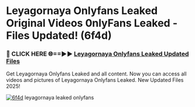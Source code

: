 # Leyagornaya Onlyfans Leaked Original Videos 0nlyFans Leaked - Files Updated! (6f4d)

<h3>🔴 CLICK HERE 🌐==►► <a href="https://tinyurl.com/2wckxsce" rel="nofollow">Leyagornaya Onlyfans Leaked Updated Files</a></h3>

Get Leyagornaya Onlyfans Leaked and all content. Now you can access all videos and pictures of Leyagornaya Onlyfans Leaked. New Updated Files 2025!

[![6f4d](https://i.imgur.com/AFduVYN.gif)](https://tinyurl.com/2wckxsce)
leyagornaya leaked onlyfans